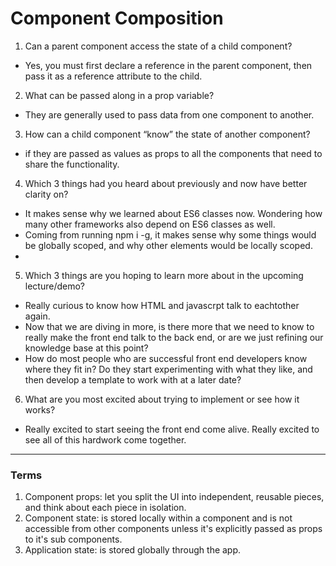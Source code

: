 # Component Composition

1. Can a parent component access the state of a child component?
  - Yes, you must first declare a reference in the parent component, then pass it as a reference attribute to the child. 

2. What can be passed along in a prop variable?
  - They are generally used to pass data from one component to another. 
  
3. How can a child component “know” the state of another component?
  - if they are passed as values as props to all the components that need to share the functionality. 

4. Which 3 things had you heard about previously and now have better clarity on?
  - It makes sense why we learned about ES6 classes now.  Wondering how many other frameworks also depend on ES6 classes as well.  
  - Coming from running npm i -g, it makes sense why some things would be globally scoped, and why other elements would be locally scoped. 
  - 

5. Which 3 things are you hoping to learn more about in the upcoming lecture/demo?
  - Really curious to know how HTML and javascrpt talk to eachtother again.  
  - Now that we are diving in more, is there more that we need to know to really make the front end talk to the back end, or are we just refining our knowledge base at this point?
  -  How do most people who are successful front end developers know where they fit in?  Do they start experimenting with what they like, and then develop a template to work with at a later date?

6. What are you most excited about trying to implement or see how it works?
  - Really excited to start seeing the front end come alive.  Really excited to see all of this hardwork come together. 

***

### Terms

1. Component props: let you split the UI into independent, reusable pieces, and think about each piece in isolation. 
3. Component state: is stored locally within a component and is not accessible from other components unless it's explicitly passed as props to it's sub components.
3. Application state: is stored globally through the app. 